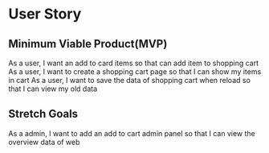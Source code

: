 <!-- As a ____, I want ____ so that ____ -->

# User Story

## Minimum Viable Product(MVP)

As a user, I want an add to card items so that can add item to shopping cart
As a user, I want to create a shopping cart page so that I can show my items in cart
As a user, I want to save the data of shopping cart when reload so that I can view my old data

## Stretch Goals

As a admin, I want to add an add to cart admin panel so that I can view the overview data of web
